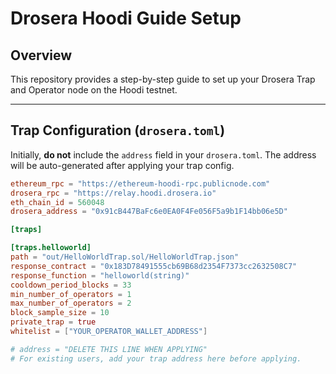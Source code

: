 # Drosera Hoodi Guide Setup

## Overview

This repository provides a step-by-step guide to set up your Drosera Trap and Operator node on the Hoodi testnet.

---

## Trap Configuration (`drosera.toml`)

Initially, **do not** include the `address` field in your `drosera.toml`. The address will be auto-generated after applying your trap config.

```toml
ethereum_rpc = "https://ethereum-hoodi-rpc.publicnode.com"
drosera_rpc = "https://relay.hoodi.drosera.io"
eth_chain_id = 560048
drosera_address = "0x91cB447BaFc6e0EA0F4Fe056F5a9b1F14bb06e5D"

[traps]

[traps.helloworld]
path = "out/HelloWorldTrap.sol/HelloWorldTrap.json"
response_contract = "0x183D78491555cb69B68d2354F7373cc2632508C7"
response_function = "helloworld(string)"
cooldown_period_blocks = 33
min_number_of_operators = 1
max_number_of_operators = 2
block_sample_size = 10
private_trap = true
whitelist = ["YOUR_OPERATOR_WALLET_ADDRESS"]

# address = "DELETE THIS LINE WHEN APPLYING"
# For existing users, add your trap address here before applying.
